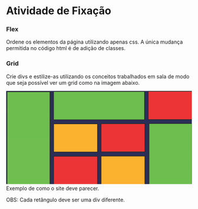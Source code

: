 # Atividade de Fixação

### Flex

Ordene os elementos da página utilizando apenas css. A única mudança permitida no código html é de adição de classes.

### Grid

Crie divs e estilize-as utilizando os conceitos trabalhados em sala de modo que seja possível ver um grid como na imagem abaixo.

![Exemplo de tela](assets/exemplo.png)
Exemplo de como o site deve parecer.

OBS: Cada retângulo deve ser uma div diferente.